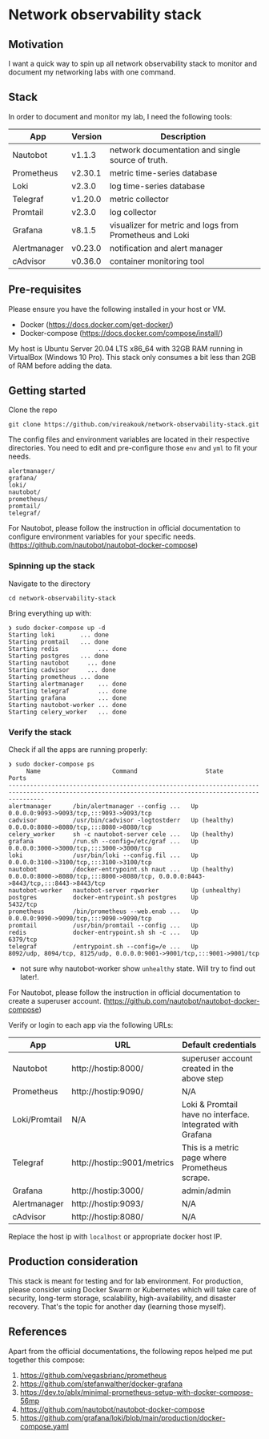 # Network observability stack

## Motivation
I want a quick way to spin up all network observability stack to monitor and document my networking labs with one command. 

## Stack
In order to document and monitor my lab, I need the following tools:

| App           | Version | Description                                                 |
| ------------- | ------- | ----------------------------------------------------------- |
| Nautobot      | v1.1.3  | network documentation and single source of truth.           |
| Prometheus    | v2.30.1 | metric time-series database                                 |
| Loki          | v2.3.0  | log time-series database                                    |
| Telegraf      | v1.20.0 | metric collector                                            |
| Promtail      | v2.3.0  | log collector                                               |
| Grafana       | v8.1.5  | visualizer for metric and logs from Prometheus and Loki     |
| Alertmanager  | v0.23.0 | notification and alert manager                              |
| cAdvisor      | v0.36.0 | container monitoring tool                                   |

## Pre-requisites
Please ensure you have the following installed in your host or VM. 
- Docker (https://docs.docker.com/get-docker/)
- Docker-compose (https://docs.docker.com/compose/install/)

My host is Ubuntu Server 20.04 LTS x86_64 with 32GB RAM running in VirtualBox (Windows 10 Pro). This stack only consumes a bit less than 2GB of RAM before adding the data.

## Getting started
Clone the repo
```
git clone https://github.com/vireakouk/network-observability-stack.git
```

The config files and environment variables are located in their respective directories. You need to edit and pre-configure those `env` and `yml` to fit your needs.
```
alertmanager/
grafana/
loki/
nautobot/
prometheus/
promtail/
telegraf/
```
For Nautobot, please follow the instruction in official documentation to configure environment variables for your specific needs.
(https://github.com/nautobot/nautobot-docker-compose)

### Spinning up the stack
Navigate to the directory
```
cd network-observability-stack
```
Bring everything up with:
```
❯ sudo docker-compose up -d
Starting loki       ... done
Starting promtail   ... done
Starting redis           ... done                                                                                                                                                                                 Starting postgres   ... done
Starting nautobot     ... done
Starting cadvisor     ... done
Starting prometheus ... done
Starting alertmanager    ... done
Starting telegraf        ... done
Starting grafana         ... done
Starting nautobot-worker ... done
Starting celery_worker   ... done
```
### Verify the stack
Check if all the apps are running properly:
```
❯ sudo docker-compose ps
     Name                    Command                   State                                              Ports
------------------------------------------------------------------------------------------------------------------------------------------------------
alertmanager      /bin/alertmanager --config ...   Up               0.0.0.0:9093->9093/tcp,:::9093->9093/tcp
cadvisor          /usr/bin/cadvisor -logtostderr   Up (healthy)     0.0.0.0:8080->8080/tcp,:::8080->8080/tcp
celery_worker     sh -c nautobot-server cele ...   Up (healthy)
grafana           /run.sh --config=/etc/graf ...   Up               0.0.0.0:3000->3000/tcp,:::3000->3000/tcp
loki              /usr/bin/loki --config.fil ...   Up               0.0.0.0:3100->3100/tcp,:::3100->3100/tcp
nautobot          /docker-entrypoint.sh naut ...   Up (healthy)     0.0.0.0:8000->8080/tcp,:::8000->8080/tcp, 0.0.0.0:8443->8443/tcp,:::8443->8443/tcp
nautobot-worker   nautobot-server rqworker         Up (unhealthy)
postgres          docker-entrypoint.sh postgres    Up               5432/tcp
prometheus        /bin/prometheus --web.enab ...   Up               0.0.0.0:9090->9090/tcp,:::9090->9090/tcp
promtail          /usr/bin/promtail --config ...   Up
redis             docker-entrypoint.sh sh -c ...   Up               6379/tcp
telegraf          /entrypoint.sh --config=/e ...   Up               8092/udp, 8094/tcp, 8125/udp, 0.0.0.0:9001->9001/tcp,:::9001->9001/tcp

```
* not sure why nautobot-worker show `unhealthy` state. Will try to find out later!.

For Nautobot, please follow the instruction in official documentation to create a superuser account.
(https://github.com/nautobot/nautobot-docker-compose)

Verify or login to each app via the following URLs:

| App           | URL                          | Default credentials                                         |
| ------------- | ---------------------------- | ----------------------------------------------------------- |
| Nautobot      | http://hostip:8000/          | superuser account created in the above step                 |
| Prometheus    | http://hostip:9090/          | N/A                                                         |
| Loki/Promtail | N/A                          | Loki & Promtail have no interface. Integrated with Grafana  |
| Telegraf      | http://hostip::9001/metrics  | This is a metric page where Prometheus scrape.              |
| Grafana       | http://hostip:3000/          | admin/admin                                                 |
| Alertmanager  | http://hostip:9093/          | N/A                                                         |
| cAdvisor      | http://hostip:8080/          | N/A                                                         |

Replace the host ip with `localhost` or appropriate docker host IP.

## Production consideration
This stack is meant for testing and for lab environment. For production, please consider using Docker Swarm or Kubernetes which will take care of security, long-term storage, scalability, high-availability, and disaster recovery. That's the topic for another day (learning those myself).

## References
Apart from the official documentations, the following repos helped me put together this compose:
1. https://github.com/vegasbrianc/prometheus
2. https://github.com/stefanwalther/docker-grafana
3. https://dev.to/ablx/minimal-prometheus-setup-with-docker-compose-56mp
4. https://github.com/nautobot/nautobot-docker-compose
5. https://github.com/grafana/loki/blob/main/production/docker-compose.yaml
